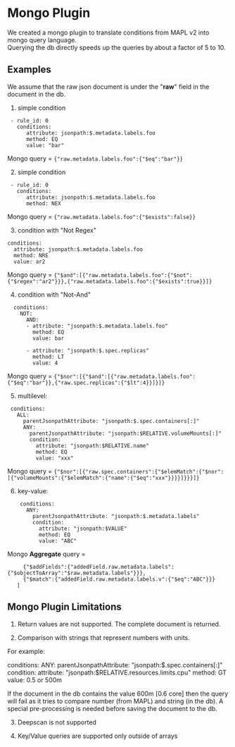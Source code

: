 # Mongo Plugin
We created a mongo plugin to translate conditions from MAPL v2 into mongo query language.  
Querying the db directly speeds up the queries by about a factor of 5 to 10.

## Examples
We assume that the raw json document is under the "**raw**" field in the document in the db.

1)  simple condition
```
 - rule_id: 0
   conditions:
      attribute: jsonpath:$.metadata.labels.foo
      method: EQ
      value: "bar"
```
Mongo query = ```{"raw.metadata.labels.foo":{"$eq":"bar"}}```

2) simple condition
```
 - rule_id: 0
   conditions:
      attribute: jsonpath:$.metadata.labels.foo
      method: NEX      
```
Mongo query = ```{"raw.metadata.labels.foo":{"$exists":false}}```

3)  condition with "Not Regex"
```
conditions:
  attribute: jsonpath:$.metadata.labels.foo
  method: NRE
  value: ar2
```
Mongo query = ```{"$and":[{"raw.metadata.labels.foo":{"$not":{"$regex":"ar2"}}},{"raw.metadata.labels.foo":{"$exists":true}}]}```

4) condition with "Not-And"
```
  conditions:
    NOT:
      AND:
      - attribute: "jsonpath:$.metadata.labels.foo"
        method: EQ
        value: bar

      - attribute: "jsonpath:$.spec.replicas"
        method: LT
        value: 4
```
Mongo query = ```{"$nor":[{"$and":[{"raw.metadata.labels.foo":{"$eq":"bar"}},{"raw.spec.replicas":{"$lt":4}}]}]}```

5) multilevel:
```
 conditions:
   ALL:
     parentJsonpathAttribute: "jsonpath:$.spec.containers[:]"
     ANY:
       parentJsonpathAttribute: "jsonpath:$RELATIVE.volumeMounts[:]"
       condition:
         attribute: "jsonpath:$RELATIVE.name"
         method: EQ
         value: "xxx"
```

Mongo query = ```{"$nor":[{"raw.spec.containers":{"$elemMatch":{"$nor":[{"volumeMounts":{"$elemMatch":{"name":{"$eq":"xxx"}}}}]}}}]}```


6) key-value:
```
    conditions:
      ANY:
        parentJsonpathAttribute: "jsonpath:$.metadata.labels"
        condition:
          attribute: "jsonpath:$VALUE"
          method: EQ
          value: "ABC"
```

Mongo **Aggregate** query = 
```[ 
     {"$addFields":{"addedField.raw.metadata.labels":{"$objectToArray":"$raw.metadata.labels"}}},
     {"$match":{"addedField.raw.metadata.labels.v":{"$eq":"ABC"}}} 
   ]
```

## Mongo Plugin Limitations

1) Return values are not supported. The complete document is returned.

2) Comparison with strings that represent numbers with units. 

For example:


  conditions:
   ANY:
     parentJsonpathAttribute: "jsonpath:$.spec.containers[:]"
     condition:
       attribute: "jsonpath:$RELATIVE.resources.limits.cpu"
       method: GT
       value: 0.5 or 500m
       
If the document in the db contains the value 600m [0.6 core] then the query will fail as it tries to compare number (from MAPL) and string (in the db). A special pre-processing is needed before saving the document to the db.


3) Deepscan is not supported

4) Key/Value queries are supported only outside of arrays


